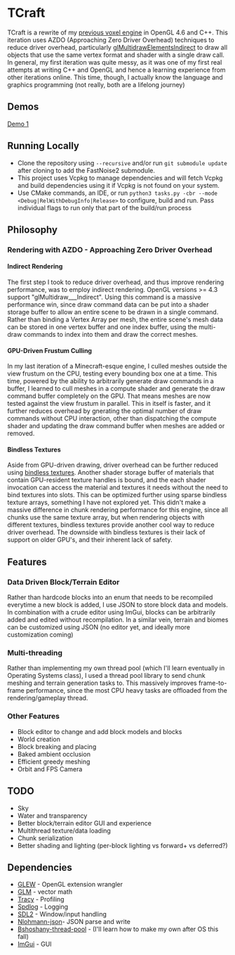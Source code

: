 # TCraft

TCraft is a rewrite of my
[previous voxel engine](https://github.com/tonadr1022/VoxelEngine3D) in OpenGL
4.6 and C++. This iteration uses AZDO (Approaching Zero Driver Overhead)
techniques to reduce driver overhead, particularly
[glMultidrawElementsIndirect](https://registry.khronos.org/OpenGL-Refpages/gl4/html/glMultiDrawElementsIndirect.xhtml)
to draw all objects that use the same vertex format and shader with a single
draw call. In general, my first iteration was quite messy, as it was one of my
first real attempts at writing C++ and OpenGL and hence a learning experience from other iterations online. This time, though, I actually know
the language and graphics programming (not really, both are a lifelong journey)

## Demos

[Demo 1](https://youtu.be/nuAlO2GmP_g)

## Running Locally

- Clone the repository using `--recursive` and/or run `git submodule update` after
  cloning to add the FastNoise2 submodule.
- This project uses Vcpkg to manage dependencies and will fetch Vcpkg and build
  dependencies using it if Vcpkg is not found on your system.
- Use CMake commands, an IDE, or run `python3 tasks.py -cbr --mode <Debug|RelWithDebugInfo|Release>` to configure, build
  and run. Pass individual flags to run only that part of the build/run process

## Philosophy

### Rendering with AZDO - Approaching Zero Driver Overhead

#### Indirect Rendering

The first step I took to reduce driver overhead, and thus improve rendering performance, was to employ indirect rendering. OpenGL versions >= 4.3 support "glMultidraw\_\_\_Indirect". Using this command is a massive performance win, since draw command data can be put into a shader storage buffer to allow an entire scene to be drawn in a single command. Rather than binding a Vertex Array per mesh, the entire scene's mesh data can be stored in one vertex buffer and one index buffer, using the multi-draw commands to index into them and draw the correct meshes.

#### GPU-Driven Frustum Culling

In my last iteration of a Minecraft-esque engine, I culled meshes outside the view frustum on the CPU, testing every bounding box one at a time. This time, powered by the ability to arbitrarily generate draw commands in a buffer, I learned to cull meshes in a compute shader and generate the draw command buffer completely on the GPU. That means meshes are now tested against the view frustum in parallel. This in itself is faster, and it further reduces overhead by gnerating the optimal number of draw commands without CPU interaction, other than dispatching the compute shader and updating the draw command buffer when meshes are added or removed.

#### Bindless Textures

Aside from GPU-driven drawing, driver overhead can be further reduced using [bindless textures](https://www.khronos.org/opengl/wiki/Bindless_Texture). Another shader storage buffer of materials that contain GPU-resident texture handles is bound, and the each shader invocation can access the material and textures it needs without the need to bind textures into slots. This can be optimized further using sparse bindless texture arrays, something I have not explored yet. This didn't make a massive difference in chunk rendering performance for this engine, since all chunks use the same texture array, but when rendering objects with different textures, bindless textures provide another cool way to reduce driver overhead. The downside with bindless textures is their lack of support on older GPU's, and their inherent lack of safety.

## Features

### Data Driven Block/Terrain Editor

Rather than hardcode blocks into an enum that needs to be recompiled everytime a new block is added, I use JSON to store block data and models. In combination with a crude editor using ImGui, blocks can be arbitrarily added and edited without recompilation. In a similar vein, terrain and biomes can be customized using JSON (no editor yet, and ideally more customization coming)

### Multi-threading

Rather than implementing my own thread pool (which I'll learn eventually in Operating Systems class), I used a thread pool library to send chunk meshing and terrain generation tasks to. This massively improves frame-to-frame performance, since the most CPU heavy tasks are offloaded from the rendering/gameplay thread.

### Other Features

- Block editor to change and add block models and blocks
- World creation
- Block breaking and placing
- Baked ambient occlusion
- Efficient greedy meshing
- Orbit and FPS Camera

## TODO

- Sky
- Water and transparency
- Better block/terrain editor GUI and experience
- Multithread texture/data loading
- Chunk serialization
- Better shading and lighting (per-block lighting vs forward+ vs deferred?)

## Dependencies

- [GLEW](https://github.com/nigels-com/glew) - OpenGL extension wrangler
- [GLM](https://github.com/g-truc/glm) - vector math
- [Tracy](https://github.com/wolfpld/tracy) - Profiling
- [Spdlog](https://github.com/gabime/spdlog) - Logging
- [SDL2](https://github.com/libsdl-org/SDL) - Window/input handling
- [Nlohmann-json](https://github.com/nlohmann/json)- JSON parse and write
- [Bshoshany-thread-pool](https://github.com/bshoshany/thread-pool) - (I'll
  learn how to make my own after OS this fall)
- [ImGui](https://github.com/ocornut/imgui) - GUI
